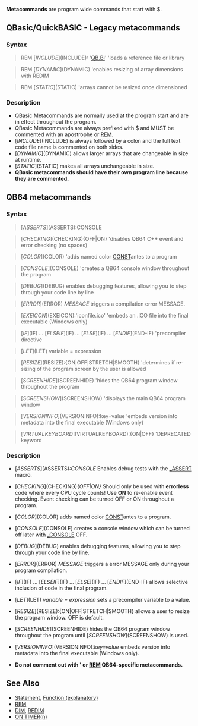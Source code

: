 **Metacommands** are program wide commands that start with $.

##  QBasic/QuickBASIC - Legacy metacommands

### Syntax

> REM [$INCLUDE]($INCLUDE): '[QB.BI](QB.BI)' 'loads a reference file or library

> REM [$DYNAMIC]($DYNAMIC) 'enables resizing of array dimensions with REDIM

> REM [$STATIC]($STATIC) 'arrays cannot be resized once dimensioned

### Description

* QBasic Metacommands are normally used at the program start and are in effect throughout the program.
* QBasic Metacommands are always prefixed with $ and MUST be commented with an apostrophe or [REM](REM).
* [$INCLUDE]($INCLUDE) is always followed by a colon and the full text code file name is commented on both sides.
* [$DYNAMIC]($DYNAMIC) allows larger arrays that are changeable in size at runtime.
* [$STATIC]($STATIC) makes all arrays unchangeable in size.
* **QBasic metacommands should have their own program line because they are commented.**

## QB64 metacommands

### Syntax

> [$ASSERTS]($ASSERTS):CONSOLE

> [$CHECKING]($CHECKING){OFF|ON} 'disables QB64 C++ event and error checking (no spaces)

> [$COLOR]($COLOR)    'adds named color [CONST](CONST)antes to a program

> [$CONSOLE]($CONSOLE) 'creates a QB64 console window throughout the program

> [$DEBUG]($DEBUG) enables debugging features, allowing you to step through your code line by line
 
> [$ERROR]($ERROR) _MESSAGE_ triggers a compilation error MESSAGE.

> [$EXEICON]($EXEICON):'iconfile.ico' 'embeds an .ICO file into the final executable (Windows only)

> [$IF]($IF) ... [$ELSEIF]($IF) ... [$ELSE]($IF) ... [$END IF]($END-IF) 'precompiler directive

> [$LET]($LET) variable = expression

> [$RESIZE]($RESIZE):{ON|OFF|STRETCH|SMOOTH} 'determines if re-sizing of the program screen by the user is allowed

> [$SCREENHIDE]($SCREENHIDE) 'hides the QB64 program window throughout the program

> [$SCREENSHOW]($SCREENSHOW) 'displays the main QB64 program window

> [$VERSIONINFO]($VERSIONINFO):key=value 'embeds version info metadata into the final executable (Windows only)

> [$VIRTUALKEYBOARD]($VIRTUALKEYBOARD):{ON|OFF} 'DEPRECATED keyword 


### Description

* [$ASSERTS]($ASSERTS)_:CONSOLE_ Enables debug tests with the [_ASSERT](_ASSERT) macro.
* [$CHECKING]($CHECKING)_{OFF|ON}_ Should only be used with **errorless** code where every CPU cycle counts! Use **ON** to re-enable event checking. Event checking can be turned OFF or ON throughout a program.
* [$COLOR]($COLOR)  adds named color [CONST](CONST)antes to a program.
* [$CONSOLE]($CONSOLE) creates a console window which can be turned off later with [_CONSOLE](_CONSOLE) OFF.
* [$DEBUG]($DEBUG) enables debugging features, allowing you to step through your code line by line.
* [$ERROR]($ERROR) _MESSAGE_ triggers a error MESSAGE only during your program compilation.
* [$IF]($IF) ... [$ELSEIF]($IF) ... [$ELSE]($IF) ... [$END IF]($END-IF) allows selective inclusion of code in the final program.
* [$LET]($LET) _variable = expression_ sets a precompiler variable to a value.
* [$RESIZE]($RESIZE):{ON|OFF|STRETCH|SMOOTH} allows a user to resize the program window. OFF is default.
* [$SCREENHIDE]($SCREENHIDE) hides the QB64 program window throughout the program until [$SCREENSHOW]($SCREENSHOW) is used.
* [$VERSIONINFO]($VERSIONINFO):_key=value_ embeds version info metadata into the final executable (Windows only).

* **Do not comment out with ' or [REM](REM) QB64-specific metacommands.**

## See Also

* [Statement](Statement), [Function (explanatory)](Function-(explanatory))
* [REM](REM)
* [DIM](DIM), [REDIM](REDIM)
* [ON TIMER(n)](ON-TIMER(n))
